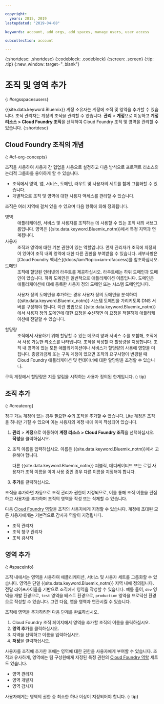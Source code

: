 ```yaml
---

copyright:
  years: 2015, 2019
lastupdated: "2019-04-08"

keywords: account, add orgs, add spaces, manage users, user access

subcollection: account

---
```


{:shortdesc: .shortdesc}
{:codeblock: .codeblock}
{:screen: .screen}
{:tip: .tip}
{:new_window: target="_blank"}

# 조직 및 영역 추가
{: #orgsspacesusers}

{{site.data.keyword.Bluemix}} 계정 소유자는 계정에 조직 및 영역을 추가할 수 있습니다. 조직 관리자는 계정의 조직을 관리할 수 있습니다. **관리** > **계정**으로 이동하고 **계정 리소스 > Cloud Foundry 조직**을 선택하여 Cloud Foundry 조직 및 영역을 관리할 수 있습니다.
{:shortdesc}

## Cloud Foundry 조직의 개념
{: #cf-org-concepts}

조직을 사용하여 사용자 간 협업을 사용으로 설정하고 다음 방식으로 프로젝트 리소스의 논리적 그룹화를 용이하게 할 수 있습니다.

   * 조직에서 영역, 앱, 서비스, 도메인, 라우트 및 사용자의 세트를 함께 그룹화할 수 있습니다.
   * 개별적으로 조직 및 영역에 대한 사용자 액세스를 관리할 수 있습니다.

조직은 여러 지역에 걸쳐 있을 수 있으며 다음 항목에 의해 정의됩니다.

<dl>
<dt>영역</dt>
<dd>애플리케이션, 서비스 및 사용자를 조직하는 데 사용할 수 있는 조직 내의 서브그룹입니다. 영역은 {{site.data.keyword.Bluemix_notm}}에서 특정 지역과 연계됩니다. </dd>
<dt>사용자</dt>
<dd>조직과 영역에 대한 기본 권한이 있는 역할입니다. 먼저 관리자가 조직에 지정되어 있어야 조직 내의 영역에 대한 다른 권한을 부여받을 수 있습니다. 세부사항은 [Cloud Foundry 액세스](/docs/iam?topic=iam-cfaccess)를 참조하십시오.</dd>
<dt>도메인</dt>
<dd>조직에 할당된 인터넷의 라우트를 제공하십시오. 라우트에는 하위 도메인과 도메인이 있습니다. 하위 도메인은 일반적으로 애플리케이션 이름입니다. 도메인은 애플리케이션에 대해 등록한 사용자 정의 도메인 또는 시스템 도메인입니다.<br/>
<p>사용자 정의 도메인을 추가하는 경우 사용자 정의 도메인을 분석하여 {{site.data.keyword.Bluemix_notm}} 시스템 도메인을 가리키도록 DNS 서버를 구성해야 합니다. 이런 방법으로 {{site.data.keyword.Bluemix_notm}}에서 사용자 정의 도메인에 대한 요청을 수신하면 이 요청을 적절하게 애플리케이션에 전달할 수 있습니다.</p></dd>
<dt>할당량</dt>
<dd>조직에서 사용하기 위해 할당할 수 있는 메모리 양과 서비스 수를 포함해, 조직에서 사용 가능한 리소스를 나타냅니다. 조직을 작성할 때 할당량을 지정합니다. 조직 내 영역에 있는 모든 애플리케이션이나 서비스가 할당량의 사용에 영향을 미칩니다. 종량과금제 또는 구독 계정이 있으면 조직의 요구사항이 변경될 때 Cloud Foundry 애플리케이션 및 컨테이너에 대한 할당량을 조정할 수 있습니다.</dd>
</dl>

구독 계정에서 할당량은 지출 알림을 시작하는 사용자 정의된 한계입니다.
{: tip}

## 조직 추가
{: #createorg}

청구 가능 계정이 있는 경우 필요한 수의 조직을 추가할 수 있습니다. Lite 계정은 조직을 하나만 가질 수 있으며 이는 사용자의 계정 내에 이미 작성되어 있습니다.

1. **관리** > **계정**으로 이동하여 **계정 리소스 > Cloud Foundry 조직**을 선택하십시오. **작성**을 클릭하십시오.
2. 조직 이름을 입력하십시오. 이름은 {{site.data.keyword.Bluemix_notm}}에서 고유해야 합니다.

   다른 {{site.data.keyword.Bluemix_notm}} 퍼블릭, 데디케이티드 또는 로컬 사용자가 조직 이름을 이미 사용 중인 경우 다른 이름을 지정해야 합니다.
3. **추가**를 클릭하십시오.

조직을 추가하면 자동으로 조직 관리자 권한이 지정되므로, 이를 통해 조직 이름을 편집하고 사용자를 추가하며 조직의 영역을 작성 또는 삭제할 수 있습니다.

다음 [Cloud Foundry 역할](/docs/iam?topic=iam-cfaccess#cfroles)을 조직의 사용자에게 지정할 수 있습니다. 계정에 초대된 모든 사용자에게는 기본적으로 감사자 역할이 지정됩니다.

   * 조직 관리자
   * 조직 청구 관리자
   * 조직 감사자

## 영역 추가
{: #spaceinfo}

조직 내에서는 영역을 사용하여 애플리케이션, 서비스 및 사용자 세트를 그룹화할 수 있습니다. 영역은 단일 {{site.data.keyword.Bluemix_notm}} 지역 내에 정의됩니다. 전달 라이프사이클을 기반으로 조직에서 영역을 작성할 수 있습니다. 예를 들어, `dev` 영역을 개발 환경으로, `test` 영역을 테스트 환경으로, `production` 영역을 프로덕션 환경으로 작성할 수 있습니다. 그런 다음, 앱을 영역과 연관시킬 수 있습니다.

조직에 영역을 추가하려면 다음 단계를 완료하십시오.

1. Cloud Foundry 조직 페이지에서 영역을 추가할 조직의 이름을 클릭하십시오.
2. **영역 추가**를 클릭하십시오.
3. 지역을 선택하고 이름을 입력하십시오.
4. **저장**을 클릭하십시오.

사용자를 조직에 추가한 후에는 영역에 대한 권한을 사용자에게 부여할 수 있습니다. 조직과 유사하게, 영역에는 팀 구성원에게 지정된 특정 권한의 [Cloud Foundry 역할](/docs/iam?topic=iam-cfaccess#cfroles) 세트도 있습니다.

  * 영역 관리자
  * 영역 개발자
  * 영역 감사자

사용자에게는 영역의 권한 중 최소한 하나 이상이 지정되어야 합니다.
{: tip}
